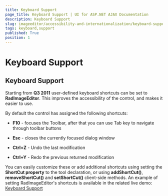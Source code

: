 ```yaml
---
title: Keyboard Support
page_title: Keyboard Support | UI for ASP.NET AJAX Documentation
description: Keyboard Support
slug: imageeditor/accessibility-and-internationalization/keyboard-support
tags: keyboard,support
published: True
position: 1
---
```


# Keyboard Support



## Keyboard Support

Starting from __Q3 2011__ user-defined keyboard shortcuts can be set to __RadImageEditor__. This improves the accessibility of the control, and makes it easier to use.

By default the control has assigned the following shortcuts:

* __F10__ - focuses the Toolbar, after that you can use Tab key to navigate through toolbar buttons

* __Esc__ - closes the currently focused dialog window

* __Ctrl+Z__ - Undo the last modification

* __Ctrl+Y__ - Redo the previous returned modification

You can easily customize these or add additional shortcuts using setting the __ShortCut property__ to the tool declaration, or using __addShortCut()__, __removeShortCut()__ and __setShortCut()__ client-side methods. An example of setting RadImageEditor's shortcuts is available in the related live demo: [Keyboard Support](http://demos.telerik.com/aspnet-ajax/imageeditor/examples/keyboardsupport/defaultcs.aspx)
